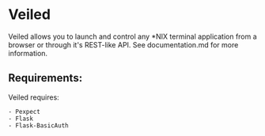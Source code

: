 Veiled
======

Veiled allows you to launch and control any *NIX terminal application from a browser or through it's REST-like API. See documentation.md for more information.

Requirements:
-------------

Veiled requires:

    - Pexpect
    - Flask
    - Flask-BasicAuth

